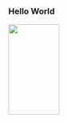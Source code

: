 ### Hello World

<div>
<img width="45%" height="180em" src="https://github-readme-stats.vercel.app/api/top-langs/?username=dontP4n1c&layout=compact&langs_count=7&theme=dark"/>
</div>
